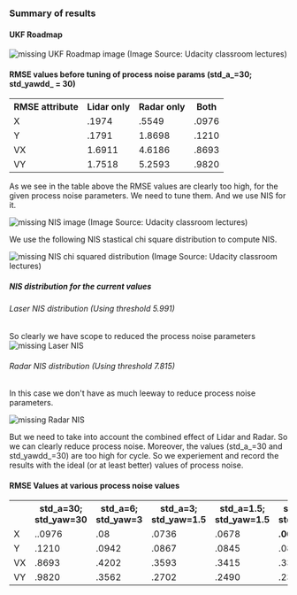 ### Summary of results

#### UKF Roadmap

<image src="UKF_roadmap.png" alt="missing UKF Roadmap image" />
<a> (Image Source: Udacity classroom lectures)</a>

#### RMSE values before tuning of process noise params (std_a_=30; std_yawdd_ = 30)
<table>
<tr>
<th>RMSE attribute</th>
<th>Lidar only</th>
<th>Radar only</th>
<th>Both</th>
</tr>
<tr>
<td>X</td>
<td>.1974</td>
<td>.5549</td>
<td>.0976</td>
</tr>
<tr>
<td>Y</td>
<td>.1791</td>
<td>1.8698</td>
<td>.1210</td>
</tr>
<tr>
<td>VX</td>
<td>1.6911</td>
<td>4.6186</td>
<td>.8693</td>
</tr>
<tr>
<td>VY</td>
<td>1.7518</td>
<td>5.2593</td>
<td>.9820</td>
</tr>
</table>

As we see in the table above the RMSE values are clearly too high, for the given process noise parameters. We need to tune them. And we use NIS for it.

<image src="nis.png" alt="missing NIS image" />
<a> (Image Source: Udacity classroom lectures)</a>

We use the following NIS stastical chi square distribution to compute NIS. 

<image src="nis_chi_squared_dstbn.png" alt="missing NIS chi squared distribution" />
<a> (Image Source: Udacity classroom lectures)</a>

##### NIS distribution for the current values

###### Laser NIS distribution (Using threshold 5.991)
So clearly we have scope to reduced the process noise parameters
<image src="laser_nis_distbn.png" alt="missing Laser NIS" />

###### Radar NIS distribution (Using threshold 7.815)
In this case we don't have as much leeway to reduce process noise parameters. 

<image src="radar_nis_distbn.png" alt="missing Radar NIS" />

But we need to take into account the combined effect of Lidar and Radar. So we can clearly reduce process noise. 
Moreover, the values (std_a_=30 and std_yawdd_=30) are too high for cycle. So we experiement and record the results with the ideal (or at least better) values of process noise.

#### RMSE Values at various process noise values 
<table>
<tr>
<th/>
<th>std_a=30; std_yaw=30</th>
<th>std_a=6; std_yaw=3</th>
<th>std_a=3; std_yaw=1.5</th>
<th>std_a=1.5; std_yaw=1.5</th>
<th>std_a=1; std_yaw=1</th>
<th>std_a=0; std_yaw=0</th>
</tr>
<tr>
<td>X</td>
<td>..0976</td>
<td>.08</td>
<td>.0736</td>
<td>.0678</td>
<td><b>.0647</b></td>
<td>.13.97</td>
</tr>
<tr>
<td>Y</td>
<td>.1210</td>
<td>.0942</td>
<td>.0867</td>
<td>.0845</td>
<td>.0838</td>
<td>5.456</td>
</tr>
<tr>
<td>VX</td>
<td>.8693</td>
<td>.4202</td>
<td>.3593</td>
<td>.3415</td>
<td>.3313</td>
<td>4.2161</td>
</tr>
<tr>
<td>VY</td>
<td>.9820</td>
<td>.3562</td>
<td>.2702</td>
<td>.2490</td>
<td>.2327</td>
<td>1.5236</td>
</tr>
</table>
